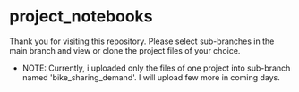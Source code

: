 # project_notebooks

Thank you for visiting this repository.
Please select sub-branches in the main branch and view or clone the project files of your choice. 
- NOTE: Currently, i uploaded only the files of one project into sub-branch named 'bike_sharing_demand'. I will upload few more in coming days.
